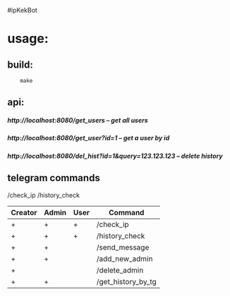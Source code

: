 #ipKekBot

# usage:
## build:
		make


## api:
##### 	http://localhost:8080/get_users    –    get all users
##### 	http://localhost:8080/get_user?id=1    –    get a user by id
##### 	http://localhost:8080/del_hist?id=1&query=123.123.123    –    delete history

## telegram commands

/check_ip
/history_check

| Creator  | Admin  | User  | Command  |
| ------------ | ------------ | ------------ | ------------ |
| +  |  + | +  | /check_ip  |
|  + |   +| +  |  /history_check |
|  + |  + |   |  /send_message |
|  + |  + |   |  /add_new_admin |
|  + |   |   |  /delete_admin |
|  + |  + |   |  /get_history_by_tg |

